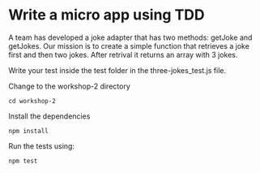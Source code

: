 # Write a micro app using TDD
A team has developed a joke adapter that has two methods: getJoke and getJokes. Our mission is to create a simple function that retrieves a joke first and then two jokes. After retrival it returns an array with 3 jokes.

Write your test inside the test folder in the three-jokes_test.js file.

Change to the workshop-2 directory
```
cd workshop-2
```
Install the dependencies
```
npm install
```

Run the tests using:
```
npm test
```
